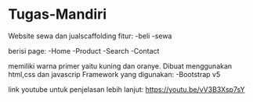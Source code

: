 # Tugas-Mandiri
Website sewa dan jualscaffolding
fitur:
-beli
-sewa

berisi page:
-Home
-Product
-Search
-Contact

memiliki warna primer yaitu kuning dan oranye. Dibuat menggunakan html,css dan javascrip
Framework yang digunakan:
-Bootstrap v5

link youtube untuk penjelasan lebih lanjut:
https://youtu.be/vV3B3Xsp7sY

